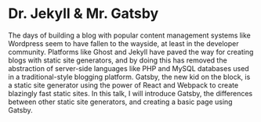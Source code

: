 # Dr. Jekyll & Mr. Gatsby

The days of building a blog with popular content management systems like Wordpress seem to have fallen to the wayside, at least in the developer community. Platforms like Ghost and Jekyll have paved the way for creating blogs with static site generators, and by doing this has removed the abstraction of server-side languages like PHP and MySQL databases used in a traditional-style blogging platform. Gatsby, the new kid on the block, is a static site generator using the power of React and Webpack to create blazingly fast static sites. In this talk, I will introduce Gatsby, the differences between other static site generators, and creating a basic page using Gatsby.
